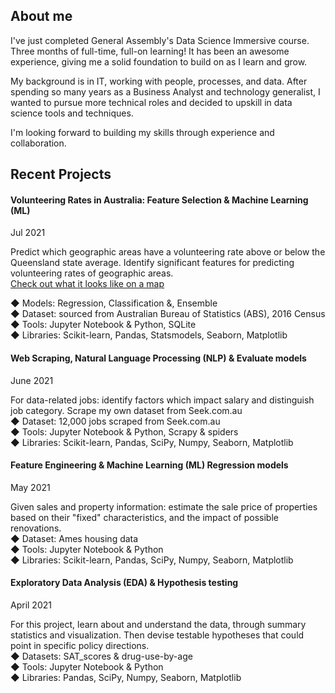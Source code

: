 ## About me

I've just completed General Assembly's Data Science Immersive course. Three months of full-time, full-on learning! It has been an awesome experience, giving me a solid foundation to build on as I learn and grow.  

My background is in IT, working with people, processes, and data. After spending so many years as a Business Analyst and technology generalist, I wanted to pursue more technical roles and decided to upskill in data science tools and techniques.

I'm looking forward to building my skills through experience and collaboration.


## Recent Projects

#### Volunteering Rates in Australia: Feature Selection & Machine Learning (ML)
Jul 2021

Predict which geographic areas have a volunteering rate above or below the Queensland state average.  Identify significant features for predicting volunteering rates of geographic areas.  
[Check out what it looks like on a map](https://nationalmap.gov.au/#share=s-4Ui1U2edH3iL9dDPHjIVytC4ChV)

◆ Models: Regression, Classification &, Ensemble  
◆ Dataset: sourced from Australian Bureau of Statistics (ABS), 2016 Census  
◆ Tools: Jupyter Notebook & Python, SQLite  
◆ Libraries: Scikit-learn, Pandas, Statsmodels, Seaborn, Matplotlib  

#### Web Scraping, Natural Language Processing (NLP) & Evaluate models 
June 2021 

For data-related jobs: identify factors which impact salary and distinguish job category.  Scrape my own dataset from Seek.com.au  
◆ Dataset: 12,000 jobs scraped from Seek.com.au  
◆ Tools: Jupyter Notebook & Python, Scrapy & spiders  
◆ Libraries: Scikit-learn, Pandas, SciPy, Numpy, Seaborn, Matplotlib  

#### Feature Engineering & Machine Learning (ML) Regression models 
May 2021

Given sales and property information: estimate the sale price of properties based on their "fixed" characteristics, and the impact of possible renovations.  
◆ Dataset: Ames housing data  
◆ Tools: Jupyter Notebook & Python  
◆ Libraries: Scikit-learn, Pandas, SciPy, Numpy, Seaborn, Matplotlib 

#### Exploratory Data Analysis (EDA) & Hypothesis testing
April 2021

For this project, learn about and understand the data, through summary statistics and visualization. Then devise testable hypotheses that could point in specific policy directions.  
◆ Datasets: SAT_scores & drug-use-by-age  
◆ Tools: Jupyter Notebook & Python  
◆ Libraries: Pandas, SciPy, Numpy, Seaborn, Matplotlib  

